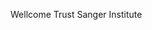 [//]: # (Created by ./bin/manage_files.pl from ./species/Angiostrongylus_costaricensis/PRJEB494/Angiostrongylus_costaricensis_PRJEB494.summary.html on Thu Jun 11 13:43:19 2020)
Wellcome Trust Sanger Institute

